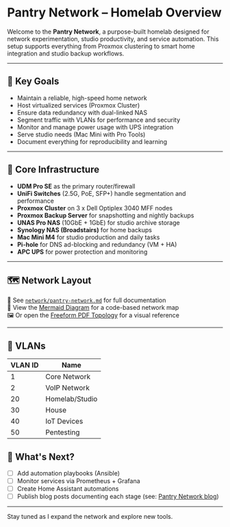 # Pantry Network – Homelab Overview

Welcome to the **Pantry Network**, a purpose-built homelab designed for network experimentation, studio productivity, and service automation. This setup supports everything from Proxmox clustering to smart home integration and studio backup workflows.

---

## 📌 Key Goals
- Maintain a reliable, high-speed home network
- Host virtualized services (Proxmox Cluster)
- Ensure data redundancy with dual-linked NAS
- Segment traffic with VLANs for performance and security
- Monitor and manage power usage with UPS integration
- Serve studio needs (Mac Mini with Pro Tools)
- Document everything for reproducibility and learning

---

## 🧱 Core Infrastructure

- **UDM Pro SE** as the primary router/firewall
- **UniFi Switches** (2.5G, PoE, SFP+) handle segmentation and performance
- **Proxmox Cluster** on 3 x Dell Optiplex 3040 MFF nodes
- **Proxmox Backup Server** for snapshotting and nightly backups
- **UNAS Pro NAS** (10GbE + 1GbE) for studio archive storage
- **Synology NAS (Broadstairs)** for home backups
- **Mac Mini M4** for studio production and daily tasks
- **Pi-hole** for DNS ad-blocking and redundancy (VM + HA)
- **APC UPS** for power protection and monitoring

---

## 🗺️ Network Layout

📂 See [`network/pantry-network.md`](./pantry-network.md) for full documentation  
📜 View the [Mermaid Diagram](./topology.mmd) for a code-based network map  
🖼️ Or open the [Freeform PDF Topology](./topology.pdf) for a visual reference

---


## 🔄 VLANs

| VLAN ID | Name             |
|---------|------------------|
| 1       | Core Network     |
| 2       | VoIP Network     |
| 20      | Homelab/Studio   |
| 30      | House            |
| 40      | IoT Devices      |
| 50      | Pentesting       |


## 🚀 What's Next?

- [ ] Add automation playbooks (Ansible)
- [ ] Monitor services via Prometheus + Grafana
- [ ] Create Home Assistant automations
- [ ] Publish blog posts documenting each stage (see: [Pantry Network blog](#))

---

Stay tuned as I expand the network and explore new tools.
